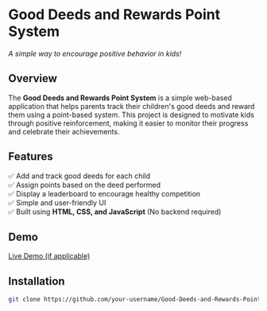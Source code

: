 # Good Deeds and Rewards Point System

*A simple way to encourage positive behavior in kids!*

## Overview  
The **Good Deeds and Rewards Point System** is a simple web-based application that helps parents track their children's good deeds and reward them using a point-based system. This project is designed to motivate kids through positive reinforcement, making it easier to monitor their progress and celebrate their achievements.

## Features  
✅ Add and track good deeds for each child  
✅ Assign points based on the deed performed  
✅ Display a leaderboard to encourage healthy competition  
✅ Simple and user-friendly UI  
✅ Built using **HTML, CSS, and JavaScript** (No backend required)  

## Demo  
[Live Demo (if applicable)](your-demo-link-here)

## Installation  
```bash
git clone https://github.com/your-username/Good-Deeds-and-Rewards-Point-System.git

